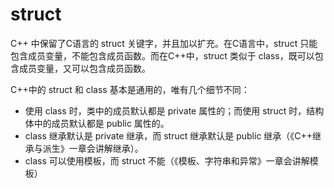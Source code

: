 # struct
C++ 中保留了C语言的 struct 关键字，并且加以扩充。在C语言中，struct 只能包含成员变量，不能包含成员函数。而在C++中，struct 类似于 class，既可以包含成员变量，又可以包含成员函数。

C++中的 struct 和 class 基本是通用的，唯有几个细节不同：

* 使用 class 时，类中的成员默认都是 private 属性的；而使用 struct 时，结构体中的成员默认都是 public 属性的。
* class 继承默认是 private 继承，而 struct 继承默认是 public 继承（《C++继承与派生》一章会讲解继承）。
* class 可以使用模板，而 struct 不能（《模板、字符串和异常》一章会讲解模板）
